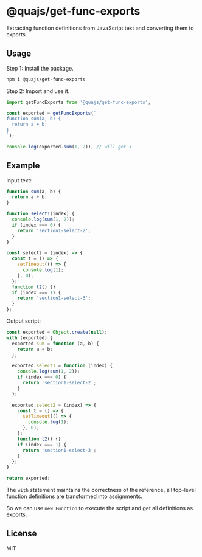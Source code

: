 # @quajs/get-func-exports

Extracting function definitions from JavaScript text and converting them to exports.

## Usage

Step 1: Install the package.

```bash
npm i @quajs/get-func-exports
```

Step 2: Import and use it.

```js
import getFuncExports from '@quajs/get-func-exports';

const exported = getFuncExports(`
function sum(a, b) {
  return a + b;
}
`);

console.log(exported.sum(1, 2)); // will get 3
```

## Example

Input text:

```js
function sum(a, b) {
  return a + b;
}

function select1(index) {
  console.log(sum(1, 2));
  if (index === 0) {
    return 'section1-select-2';
  }
}

const select2 = (index) => {
  const t = () => {
    setTimeout(() => {
      console.log(1);
    }, 0);
  };
  function t2() {}
  if (index === 1) {
    return 'section1-select-3';
  }
};
```

Output script:

```js
const exported = Object.create(null);
with (exported) {
  exported.sum = function (a, b) {
    return a + b;
  };

  exported.select1 = function (index) {
    console.log(sum(1, 2));
    if (index === 0) {
      return 'section1-select-2';
    }
  };

  exported.select2 = (index) => {
    const t = () => {
      setTimeout(() => {
        console.log(1);
      }, 0);
    };
    function t2() {}
    if (index === 1) {
      return 'section1-select-3';
    }
  };
}

return exported;
```

The `with` statement maintains the correctness of the reference, all top-level function definitions are transformed into assignments.

So we can use `new Function` to execute the script and get all definitions as exports.

## License

MIT
